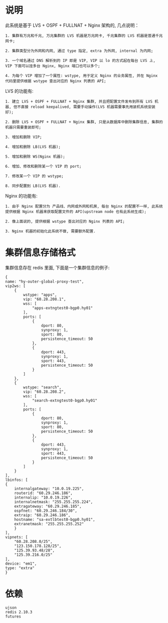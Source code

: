 # 说明

此系统是基于 LVS + OSPF + FULLNAT + Nginx 架构的, 几点说明：

    1. 集群有万兆和千兆, 万兆集群的 LVS 机器是万兆网卡, 千兆集群的 LVS 机器是普通千兆网卡;

    2. 集群类型分为外网和内网, 通过 type 指定, extra 为外网, internal 为内网;

    3. 一个域名通过 DNS 解析到的 IP 即是 VIP, VIP 以 lo 的方式起在每台 LVS 上, VIP 下面可以挂多台 Nginx, Nginx 端口也可以多个;

    4. 为每个 VIP 增加了一个属性: wstype, 用于定义 Nginx 的业务属性, 并在 Nginx 代码里提供根据 wstype 查出对应的 Nginx 列表的 API;


LVS 的功能有:

    1. 建立 LVS + OSPF + FULLNAT + Nginx 集群, 并且把配置文件发布到所有 LVS 机器, 但不直接 reload keepalived, 需要手动操作(LVS 机器需要事先用装机系统安装好);

    2. 删除 LVS + OSPF + FULLNAT + Nginx 集群, 只是从数据库中删除集群信息, 集群的机器只需要重装即可;

    3. 增加和删除 VIP;

    4. 增加和删除 LB(LVS 机器);

    5. 增加和删除 WS(Nginx 机器);

    6. 增加、修改和删除某一个 VIP 的 port;

    7. 修改某一个 VIP 的 wstype;

    8. 同步配置到 LB(LVS 机器).


Nginx 的功能有:

    1. 由于 Nginx 配置分为 产品线、内网或外网和机房, 每台 Nginx 的配置不一样, 此系统提供根据 Nginx 机器来获取配置文件的 API(upstream node 也有此系统生成);

    2. 像上面说的, 提供根据 wstype 查出对应的 Nginx 列表的 API;

    3. Nginx 机器的初始化此系统不做, 需要额外配置.




# 集群信息存储格式

集群信息存在 redis 里面, 下面是一个集群信息的例子:

```
{
name: "hy-outer-global-proxy-test",
vip2ws: [
	{
		wstype: "apps",
		vip: "60.28.208.1",
		wss: [
			"apps-extngtest0-bgp0.hy01"
		],
		ports: [
			{
				dport: 80,
				synproxy: 1,
				sport: 80,
				persistence_timeout: 50
			},
			{
				dport: 443,
				synproxy: 1,
				sport: 443,
				persistence_timeout: 50
			}
		]
	},
	{
		wstype: "search",
		vip: "60.28.208.2",
		wss: [
			"search-extngtest0-bgp0.hy01"
		],
		ports: [
			{
				dport: 80,
				synproxy: 1,
				sport: 80,
				persistence_timeout: 50
			},
			{
				dport: 443,
				synproxy: 1,
				sport: 443,
				persistence_timeout: 50
			}
		]
	}
],
lbinfos: [
{
	internalgateway: "10.0.19.225",
	routerid: "60.29.246.186",
	internalip: "10.0.19.226",
	internalnetmask: "255.255.255.224",
	extragateway: "60.29.246.185",
	ospfnet: "60.29.246.184/30",
	extraip: "60.29.246.186",
	hostname: "sa-extlbtest0-bgp0.hy01",
	extranetmask: "255.255.255.252"
	}
],
vipnets: [
	"60.28.208.0/25",
	"123.150.178.128/25",
	"125.39.93.48/28",
	"125.39.216.0/25"
],
device: "em1",
type: "extra"
}

```



# 依赖

```
ujson
redis 2.10.3
futures
```
